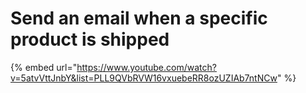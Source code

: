 # Send an email when a specific product is shipped

{% embed url="https://www.youtube.com/watch?v=5atvVttJnbY&list=PLL9QVbRVW16vxuebeRR8ozUZIAb7ntNCw" %}

